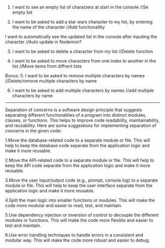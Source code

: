 1. I want to see an empty list of characters at start in the console
   //Se empty list

2. I want to be asked to add a star wars character to my list, by entering the name of the character
   //Add functionallity

I want to automatically see the updated list in the console after inputing the character
//Auto update in Nodemon?

3. I want to be asked to delete a character from my list
   //Delete function

4. I want to be asked to move characters from one index to another in the list
   //Move items from diffrent lists

Bonus: 5. I want to be asked to remove multiple characters by names
//Delete/remove multiple characters by name

6. I want to be asked to add multiple characters by names
   //add multiple characters by name

---

Separation of concerns is a software design principle that suggests separating different functionalities of a program into distinct modules, classes, or functions. This helps to improve code readability, maintainability, and reusability. Here are some suggestions for implementing separation of concerns in the given code:

1.Move the database-related code to a separate module or file. This will help to keep the database code separate from the application logic and make it more reusable.

2.Move the API-related code to a separate module or file. This will help to keep the API code separate from the application logic and make it more reusable.

3.Move the user input/output code (e.g., prompt, console.log) to a separate module or file. This will help to keep the user interface separate from the application logic and make it more reusable.

4.Split the main logic into smaller functions or modules. This will make the code more modular and easier to read, test, and maintain.

5.Use dependency injection or inversion of control to decouple the different modules or functions. This will make the code more flexible and easier to test and maintain.

6.Use error handling techniques to handle errors in a consistent and modular way. This will make the code more robust and easier to debug.
